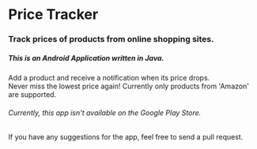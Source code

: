 # Price Tracker
### Track prices of products from online shopping sites.

##### This is an Android Application written in Java.

Add a product and receive a notification when its price drops.<br> 
Never miss the lowest price again! Currently only products from 'Amazon' are supported.

###### Currently, this app isn't available on the Google Play Store.

If you have any suggestions for the app, feel free to send a pull request.
